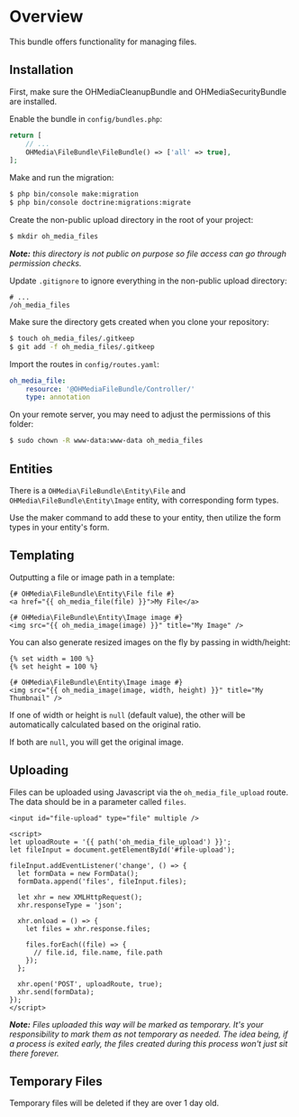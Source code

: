 # Overview

This bundle offers functionality for managing files.

## Installation

First, make sure the OHMediaCleanupBundle and OHMediaSecurityBundle are installed.

Enable the bundle in `config/bundles.php`:

```php
return [
    // ...
    OHMedia\FileBundle\FileBundle() => ['all' => true],
];
```

Make and run the migration:

```bash
$ php bin/console make:migration
$ php bin/console doctrine:migrations:migrate
```

Create the non-public upload directory in the root of your project:

```bash
$ mkdir oh_media_files
```

_**Note:** this directory is not public on purpose so file access can go through
permission checks._

Update `.gitignore` to ignore everything in the non-public upload directory:

```
# ...
/oh_media_files
```

Make sure the directory gets created when you clone your repository:

```bash
$ touch oh_media_files/.gitkeep
$ git add -f oh_media_files/.gitkeep
```

Import the routes in `config/routes.yaml`:

```yaml
oh_media_file:
    resource: '@OHMediaFileBundle/Controller/'
    type: annotation
```

On your remote server, you may need to adjust the permissions of this folder:

```bash
$ sudo chown -R www-data:www-data oh_media_files
```

## Entities

There is a `OHMedia\FileBundle\Entity\File`
and `OHMedia\FileBundle\Entity\Image` entity,
with corresponding form types.

Use the maker command to add these to your entity,
then utilize the form types in your entity's form.

## Templating

Outputting a file or image path in a template:

```twig
{# OHMedia\FileBundle\Entity\File file #}
<a href="{{ oh_media_file(file) }}">My File</a>

{# OHMedia\FileBundle\Entity\Image image #}
<img src="{{ oh_media_image(image) }}" title="My Image" />
```

You can also generate resized images on the fly by passing in width/height:

```twig
{% set width = 100 %}
{% set height = 100 %}

{# OHMedia\FileBundle\Entity\Image image #}
<img src="{{ oh_media_image(image, width, height) }}" title="My Thumbnail" />
```

If one of width or height is `null` (default value),
the other will be automatically calculated based on the original ratio.

If both are `null`, you will get the original image.

## Uploading

Files can be uploaded using Javascript via the `oh_media_file_upload` route. The
data should be in a parameter called `files`.

```twig
<input id="file-upload" type="file" multiple />

<script>
let uploadRoute = '{{ path('oh_media_file_upload') }}';
let fileInput = document.getElementById('#file-upload');

fileInput.addEventListener('change', () => {
  let formData = new FormData();
  formData.append('files', fileInput.files);
  
  let xhr = new XMLHttpRequest();
  xhr.responseType = 'json';
  
  xhr.onload = () => {
    let files = xhr.response.files;
    
    files.forEach((file) => {
      // file.id, file.name, file.path
    });
  };
  
  xhr.open('POST', uploadRoute, true);
  xhr.send(formData);
});
</script>
```

_**Note:** Files uploaded this way will be marked as temporary. It's your
responsibility to mark them as not temporary as needed. The idea being, if a
process is exited early, the files created during this process won't just sit
there forever._

## Temporary Files

Temporary files will be deleted if they are over 1 day old.
